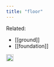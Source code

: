 ```yaml
---
title: "floor"
---
```


Related:

- [[ground]]
- [[foundation]]

<img src='https://scrapbox.io/api/pages/nishio-en/en/icon' alt='en.icon' height="19.5"/>